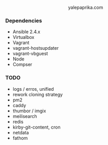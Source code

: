 <p align="center">yalepaprika.com</p> 

### Dependencies

- Ansible 2.4.x
- Virtualbox
- Vagrant
- vagrant-hostsupdater
- vagrant-vbguest
- Node
- Compser


### TODO

- logs / erros, unified
- rework cloning strategy
- pm2
- caddy
- thumbor / imgix
- meilisearch
- redis
- kirby-git-content, cron
- netdata
- fathom